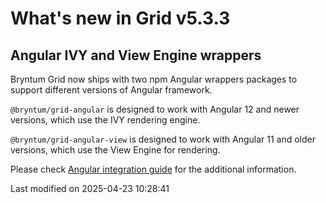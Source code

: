 # What's new in Grid v5.3.3

## Angular IVY and View Engine wrappers

Bryntum Grid now ships with two npm Angular wrappers packages to support different versions of Angular framework.

`@bryntum/grid-angular` is designed to work with Angular 12 and newer versions, which use the IVY rendering engine.

`@bryntum/grid-angular-view` is designed to work with Angular 11 and older versions, which use the View Engine
for rendering.

Please check [Angular integration guide](#Grid/guides/integration/angular/guide.md#ivy-and-view-engine-wrappers) for
the additional information.


<p class="last-modified">Last modified on 2025-04-23 10:28:41</p>